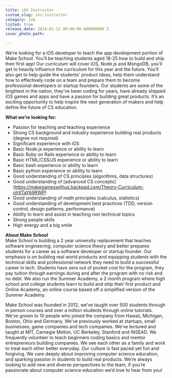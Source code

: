 ```yaml
---
title: iOS Instructor
custom_slug: ios-instructor
category: job
listed: true
release_date: 2014-01-22 00:00:00.000000000 Z
cover_photo_path: 

---
```

We’re looking for a iOS developer to teach the app development portion of Make School. You’ll be teaching students aged 18-25 how to build and ship their first app! Our curriculum will cover iOS, Node.js and MongoDB, you’ll get to heavily influence the curriculum for this year and the future. You’ll also get to help guide the students' product ideas, help them understand how to effectively code on a team and prepare them to become professional developers or startup founders. Our students are some of the brightest in the nation, they’ve been coding for years, have already shipped iOS games and apps and have a passion for building great products. It’s an exciting opportunity to help inspire the next generation of makers and help define the future of CS education.

**What we’re looking for:**

- Passion for teaching and teaching experience
- Strong CS background and industry experience building real products (degree not required)
- Significant experience with iOS
- Basic Node.js experience or ability to learn
- Basic Ruby on Rails experience or ability to learn
- Basic HTML/CSS/JS experience or ability to learn
- Basic bash experience or ability to learn
- Basic python experience or ability to learn
- Good understanding of CS principles (algorithms, data structures)
- Good understanding of [advanced CS concepts] (https://makegameswithus.hackpad.com/Theory-Curriculum-ohXTaYA9RWP)
- Good understanding of math principles (calculus, statistics)
- Good understanding of development best practices (TDD, version control, design patterns, performance)
- Ability to learn and assist in teaching non technical topics
- Strong people skills
- High energy and a big smile

**About Make School**<br> Make School is building a 2 year university replacement that teaches software engineering, computer science theory and better prepares students for a career as a software developer or startup founder. Our emphasis is on building real world products and equipping students with the technical skills and professional network they need to build a successful career in tech. Students have zero out of pocket cost for the program, they pay tuition through earnings during and after the program with no risk and no debt. We also run the Summer Academy, a 2 month program where high school and college students learn to build and ship their first product and Online Academy, an online course based off a simplified version of the Summer Academy.

Make School was founded in 2012, we’ve taught over 500 students through in person courses and over a million students through online tutorials. We’ve grown to 10 people who joined the company from Hawaii, Michigan, Boston, Ohio and Germany. We’ve previously worked at startups, small businesses, game companies and tech companies. We’ve lectured and taught at MIT, Carnegie Mellon, UC Berkeley, Stanford and INSEAD. We frequently volunteer to teach beginners coding basics and mentor entrepreneurs building companies. We see each other as a family and work to treat each other better everyday. Our culture is fast paced yet fun and forgiving. We care deeply about improving computer science education, and sparking passion in students to build real products. We’re always looking to add new and diverse perspectives to the team, if you’re passionate about computer science education we’d love to hear from you!